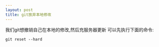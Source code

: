 ```yaml
---
layout: post
title: git放弃本地修改
---
```


我们git想撤销自己在本地的修改,然后充服务器更新
可以先执行下面的命令:

    git reset --hard